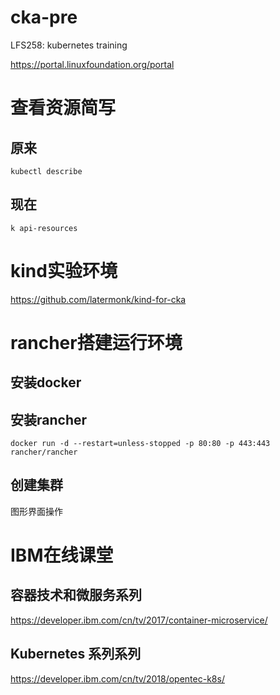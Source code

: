 # cka-pre

LFS258: kubernetes training

https://portal.linuxfoundation.org/portal


# 查看资源简写
## 原来
```
kubectl describe

```

## 现在

```
k api-resources
```



#  kind实验环境

https://github.com/latermonk/kind-for-cka


#  rancher搭建运行环境

## 安装docker

## 安装rancher
```
docker run -d --restart=unless-stopped -p 80:80 -p 443:443 rancher/rancher

```

## 创建集群
图形界面操作



# IBM在线课堂

## 容器技术和微服务系列
https://developer.ibm.com/cn/tv/2017/container-microservice/


## Kubernetes 系列系列
https://developer.ibm.com/cn/tv/2018/opentec-k8s/
